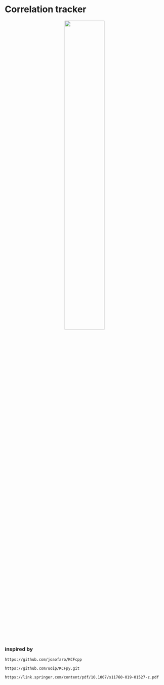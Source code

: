 # Correlation tracker



<!--![cat.jpg](http://github.com/popikeyshen/all/disassemble_rgb/cat.jpg)-->
<p align="center"> <img src="hhttps://github.com/popikeyshen/all/kcf_tracker/correlation_filter.jpg"  width = 50%/> </p>

### inspired by
```
https://github.com/joaofaro/KCFcpp

https://github.com/uoip/KCFpy.git

https://link.springer.com/content/pdf/10.1007/s11760-019-01527-z.pdf
```
